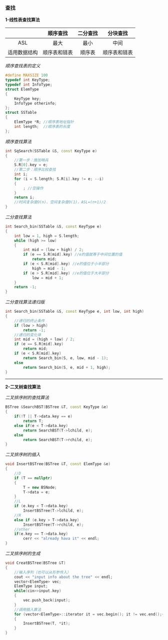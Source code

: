 ### 查找



**1-线性表查找算法**

|              |   顺序查找   | 二分查找 |   分块查找   |
| :----------: | :----------: | :------: | :----------: |
|     ASL      |     最大     |   最小   |     中间     |
| 适用数据结构 | 顺序表和链表 |  顺序表  | 顺序表和链表 |

*顺序查找表的定义*

~~~cpp
#define MAXSIZE 100
typedef int KeyType;
typedef int InfoType;
struct ElemType
{
    KeyType key;
    InfoType otherinfo;
};
struct SSTable
{
    ElemType *R; //顺序表地址指针
    int length;  //顺序表的长度
};
~~~

*顺序查找算法*

~~~cpp
int SqSearch(SSTable &S, const KeyType e)
{
    //第一步：施加哨兵
    S.R[0].key = e;
    //第二步：顺序比较查找
    int i;
    for (i = S.length; S.R[i].key != e; --i)
    {
        ; //空操作
    }
    return i;
    //时间复杂度O(n)、空间复杂度O(1)，ASL=(n+1)/2
}
~~~

*二分查找算法*


~~~cpp
int Search_bin(SSTable &S, const KeyType e)
{
    int low = 1, high = S.length;
    while (high >= low)
    {
        int mid = (low + high) / 2;
        if (e == S.R[mid].key) //e的值就等于中间位置的值
            return mid;
        if (e < S.R[mid].key) //e的值位于小半部分
            high = mid - 1;
        if (e > S.R[mid].key) //e的值位于大半部分
            low = mid + 1;
    }
    return -1;
}
~~~

*二分查找算法递归版*

~~~cpp
int Search_bin(SSTable &S, const KeyType e, int low, int high)
{
    //递归的终止条件
    if (low > high)
        return -1;
    //递归的变化体
    int mid = (high + low) / 2;
    if (e == S.R[mid].key)
        return mid;
    if (e < S.R[mid].key)
        return Search_bin(S, e, low, mid - 1);
    else
        return Search_bin(S, e, mid + 1, high);
}
~~~





***

**2-二叉树查找算法**

*二叉排序树的查找算法*

~~~cpp
BSTree &SearchBST(BSTree &T, const KeyType &e)
{
    if(!T || T->data.key == e)
        return T;
    else if(e < T->data.key)
        return SearchBST(T->lchild, e);
    else
        return SearchBST(T->rchild, e);
}
~~~

*二叉排序树的插入*

~~~cpp
void InsertBSTree(BSTree &T, const ElemType &e)
{
    //D
    if (T == nullptr)
    {
        T = new BSNode;
        T->data = e;
    }
    //L
    if (e.key < T->data.key)
        InsertBSTree(T->lchild, e);
    //R
    else if (e.key > T->data.key)
        InsertBSTree(T->rchild, e);
    //other
    if(e.key == T->data.key)
        cerr << "already hava it" << endl;
}
~~~

*二叉排序树的生成*

~~~cpp
void CreatBSTree(BSTree &T)
{
    //输入序列（也可以从形参传入）
    cout << "input info about the tree" << endl;
    vector<ElemType> vec;
    ElemType input;
    while(cin>>input.key)
    {
        vec.push_back(input);
    }
    //调用插入算法
    for (vector<ElemType>::iterator it = vec.begin(); it != vec.end();++it)
    {
        InsertBSTree(T, *it);
    }
}
~~~





